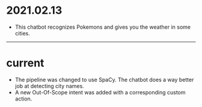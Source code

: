 # 2021.02.13
* This chatbot recognizes Pokemons and gives you the weather in some cities.
---
# current
* The pipeline was changed to use SpaCy. The chatbot does a way better job at detecting city names.
* A new Out-Of-Scope intent was added with a corresponding custom action.